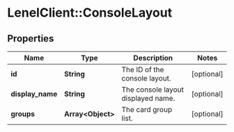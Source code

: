 # LenelClient::ConsoleLayout

## Properties
Name | Type | Description | Notes
------------ | ------------- | ------------- | -------------
**id** | **String** | The ID of the console layout. | [optional] 
**display_name** | **String** | The console layout displayed name. | [optional] 
**groups** | **Array&lt;Object&gt;** | The card group list. | [optional] 


